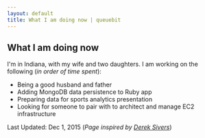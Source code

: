 ```yaml
---
layout: default
title: What I am doing now | queuebit
---
```


## What I am doing now

I'm in Indiana, with my wife and two daughters. I am working on the following (_in order of time spent_):

* Being a good husband and father
* Adding MongoDB data persistence to Ruby app
* Preparing data for sports analytics presentation
* Looking for someone to pair with to architect and manage EC2 infrastructure

<!-- * Adding and improving quality control steps to operating process flow
* Migrating hw infrastructure to Amazon EC2
* Learning about data science and machine learning as it relates to sports analytics -->

Last Updated: Dec 1, 2015 (_Page inspired by [Derek Sivers](https://sivers.org/nowff)_)
